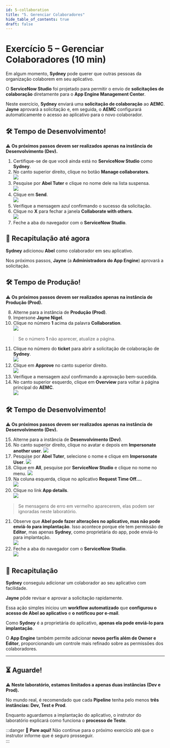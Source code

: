 ```yaml
---
id: 5-collaboration
title: "5. Gerenciar Colaboradores"
hide_table_of_contents: true
draft: false
---
```


# Exercício 5 – Gerenciar Colaboradores (10 min)

Em algum momento, **Sydney** pode querer que outras pessoas da organização colaborem em seu aplicativo.  

O **ServiceNow Studio** foi projetado para permitir o envio de **solicitações de colaboração** diretamente para o **App Engine Management Center**.  

Neste exercício, **Sydney** enviará uma **solicitação de colaboração** ao **AEMC**. **Jayne** aprovará a solicitação e, em seguida, o **AEMC** configurará automaticamente o acesso ao aplicativo para o novo colaborador.  

## 🛠️ Tempo de Desenvolvimento!  

⚠️ **Os próximos passos devem ser realizados apenas na instância de Desenvolvimento (Dev).**  

1. Certifique-se de que você ainda está no **ServiceNow Studio** como **Sydney**.  
2. No canto superior direito, clique no botão **Manage collaborators**.  
   ![](../images/2025-02-11-14-16-59.png)
3. Pesquise por **Abel Tuter** e clique no nome dele na lista suspensa.  
   ![](../images/2025-02-11-14-17-05.png)
4. Clique em **Send**.  
   ![](../images/2025-02-11-14-17-12.png)
5. Verifique a mensagem azul confirmando o sucesso da solicitação.  
6. Clique no **X** para fechar a janela **Collaborate with others**.  
   ![](../images/2025-02-11-14-17-19.png)
7. Feche a aba do navegador com o **ServiceNow Studio**.  

## 🎯 Recapitulação até agora  

**Sydney** adicionou **Abel** como colaborador em seu aplicativo.  

Nos próximos passos, **Jayne** (a **Administradora do App Engine**) aprovará a solicitação.  

## 🛠️ Tempo de Produção!  

⚠️ **Os próximos passos devem ser realizados apenas na instância de Produção (Prod).**  

8. Alterne para a instância de **Produção (Prod)**.  
9. Impersone **Jayne Nigel**.  
10. Clique no número **1** acima da palavra **Collaboration**.  
    ![](../images/2025-02-11-14-17-33.png)
   > Se o número **1** não aparecer, atualize a página.  

11. Clique no número do **ticket** para abrir a solicitação de colaboração de **Sydney**.  
    ![](../images/2025-02-11-14-17-40.png)
12. Clique em **Approve** no canto superior direito.  
    ![](../images/2025-02-11-14-17-46.png)
13. Verifique a mensagem azul confirmando a aprovação bem-sucedida.  
14. No canto superior esquerdo, clique em **Overview** para voltar à página principal do **AEMC**.  
    ![](../images/2025-02-11-14-17-53.png)

## 🛠️ Tempo de Desenvolvimento!  

⚠️ **Os próximos passos devem ser realizados apenas na instância de Desenvolvimento (Dev).**  

15. Alterne para a instância de **Desenvolvimento (Dev)**.  
16. No canto superior direito, clique no avatar e depois em **Impersonate another user**.
    ![](../images/2025-02-11-14-18-08.png)  
17. Pesquise por **Abel Tuter**, selecione o nome e clique em **Impersonate User**. 
    ![](../images/2025-02-11-14-18-14.png) 
18. Clique em **All**, pesquise por **ServiceNow Studio** e clique no nome no menu. 
    ![](../images/2025-02-11-14-18-20.png) 
19. Na coluna esquerda, clique no aplicativo **Request Time Off…**.  
    ![](../images/2025-02-11-14-18-28.png)
20. Clique no link **App details**.  
    ![](../images/2025-02-11-14-18-34.png)

   > Se mensagens de erro em vermelho aparecerem, elas podem ser ignoradas neste laboratório.  

21. Observe que **Abel pode fazer alterações no aplicativo, mas não pode enviá-lo para implantação**. Isso acontece porque ele tem permissão de **Editor**, mas apenas **Sydney**, como proprietária do app, pode enviá-lo para implantação.  
    ![](../images/2025-02-11-14-18-42.png)
22. Feche a aba do navegador com o **ServiceNow Studio**.  
    ![](../images/2025-02-11-14-18-47.png)

## 🎯 Recapitulação  

**Sydney** conseguiu adicionar um colaborador ao seu aplicativo com facilidade.  

**Jayne** pôde revisar e aprovar a solicitação rapidamente.  

Essa ação simples iniciou um **workflow automatizado** que **configurou o acesso de Abel ao aplicativo** e **o notificou por e-mail**.  

Como **Sydney** é a proprietária do aplicativo, **apenas ela pode enviá-lo para implantação**.  

O **App Engine** também permite adicionar **novos perfis além de Owner e Editor**, proporcionando um controle mais refinado sobre as permissões dos colaboradores.  

---

## ⏳ **Aguarde!**  

⚠️ **Neste laboratório, estamos limitados a apenas duas instâncias (Dev e Prod).**  

No mundo real, é recomendado que cada **Pipeline** tenha pelo menos **três instâncias: Dev, Test e Prod**.  

Enquanto aguardamos a implantação do aplicativo, o instrutor do laboratório explicará como funciona o **processo de Teste**.  

:::danger
🚫 **Pare aqui!** Não continue para o próximo exercício até que o instrutor informe que é seguro prosseguir.  
:::